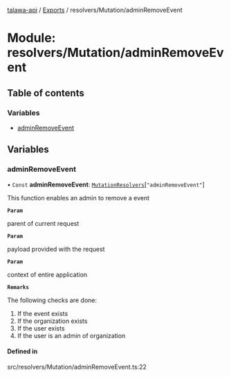 [talawa-api](../README.md) / [Exports](../modules.md) / resolvers/Mutation/adminRemoveEvent

# Module: resolvers/Mutation/adminRemoveEvent

## Table of contents

### Variables

- [adminRemoveEvent](resolvers_Mutation_adminRemoveEvent.md#adminremoveevent)

## Variables

### adminRemoveEvent

• `Const` **adminRemoveEvent**: [`MutationResolvers`](types_generatedGraphQLTypes.md#mutationresolvers)[``"adminRemoveEvent"``]

This function enables an admin to remove a event

**`Param`**

parent of current request

**`Param`**

payload provided with the request

**`Param`**

context of entire application

**`Remarks`**

The following checks are done:
1. If the event exists
2. If the organization exists
3. If the user exists
4. If the user is an admin of organization

#### Defined in

src/resolvers/Mutation/adminRemoveEvent.ts:22
